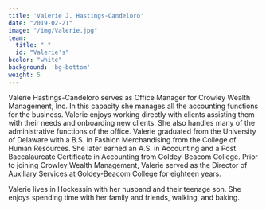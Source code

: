 ```yaml
---
title: 'Valerie J. Hastings-Candeloro'
date: "2019-02-21"
image: "/img/Valerie.jpg"
team:
  title: " "
  id: "Valerie's"
bcolor: "white"
background: 'bg-bottom'
weight: 5
---
```

Valerie Hastings-Candeloro serves as Office Manager for Crowley Wealth Management, Inc. In this capacity she manages all the accounting functions for the business. Valerie enjoys working directly with clients assisting them with their needs and onboarding new clients. She also handles many of the administrative functions of the office. Valerie graduated from the University of Delaware with a B.S. in Fashion Merchandising from the College of Human Resources. She later earned an A.S. in Accounting and a Post Baccalaureate Certificate in Accounting from Goldey-Beacom College. Prior to joining Crowley Wealth Management, Valerie served as the Director of Auxiliary Services at Goldey-Beacom College for eighteen years.
 
Valerie lives in Hockessin with her husband and their teenage son. She enjoys spending time with her family and friends, walking, and baking. 
